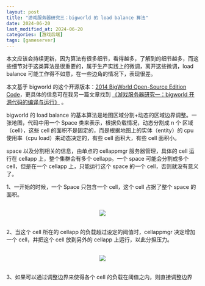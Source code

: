 ```yaml
---
layout: post
title: "游戏服务器研究三：bigworld 的 load balance 算法"
date: 2024-06-20
last_modified_at: 2024-06-20
categories: [游戏后端]
tags: [gameserver]
---
```


本文应该会持续更新，因为算法有很多细节，看得越多，了解到的细节越多，而这些细节对于这类算法是很重要的，属于生产实践上的微调，离开这些微调，load balance 可能工作得不如意，在一些边角的情况下，表现很差。   

本文基于 bigworld 的这个开源版本：[2014 BigWorld Open-Source Edition Code](https://sourceforge.net/p/bigworld/code/HEAD/tree/)，更具体的信息可在我另一篇文章找到 [《游戏服务器研究一：bigworld 开源代码的编译与运行》](https://zhuanlan.zhihu.com/p/704118722) 。   

bigworld 的 load balance 的基本算法是地图区域分割+动态的区域边界调整。一张地图，代码中用一个 Space 类来表示，根据负载情况，动态分割成 n 个 区域（cell），这些 cell 的面积不是固定的，而是根据地图上的实体（entity）的 cpu 使用率（cpu load）来动态决定的，有些 cell 面积大，有些 cell 面积小。   

space 以及分割相关的信息，由单点的 cellappmgr 服务器管理，具体的 cell 运行在 cellapp 上，整个集群会有多个 cellapp。一个 space 可能会分割成多个 cell，但是在一个 cellapp 上，只能运行这个 space 的一个 cell，否则就没有意义了。   


1、一开始的时候，一个 Space 只包含一个 cell，这个 cell 占据了整个 space 的面积。  

<br/>
<div align="center">
<img src="https://antsmallant-blog-1251470010.cos.ap-guangzhou.myqcloud.com/media/blog/bigworld-load-balance-cell-single-1.drawio.png"/>
</div>
<br/>

2、当这个 cell 所在的 cellapp 的负载超过设定的阈值时，cellappmgr 决定增加一个 cell，并把这个 cell 放到另外的 cellapp 上运行，以此分担压力。  

<br/>
<div align="center">
<img src="https://antsmallant-blog-1251470010.cos.ap-guangzhou.myqcloud.com/media/blog/bigworld-load-balance-cell-split-2.drawio.png"/>
</div>
<br/>

3、如果可以通过调整边界来使得各个 cell 的负载在阈值之内，则直接调整边界





